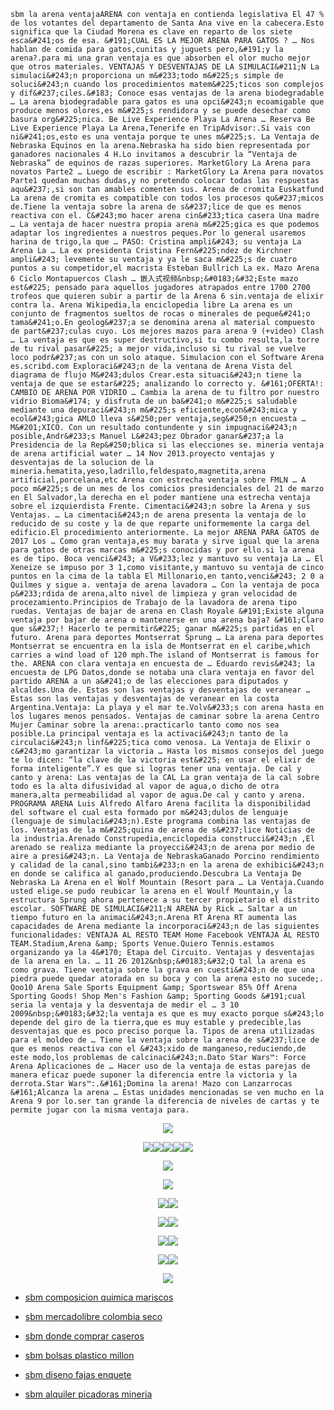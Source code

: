 
```
sbm la arena ventajaARENA con ventaja en contienda legislativa El 47 % de los votantes del departamento de Santa Ana vive en la cabecera.Esto significa que la Ciudad Morena es clave en reparto de los siete esca&#241;os de esa. &#191;CUAL ES LA MEJOR ARENA PARA GATOS ? … Nos hablan de comida para gatos,cunitas y juguets pero,&#191;y la arena?.para mi una gran ventaja es que absorben el olor mucho mejor que otros materiales. VENTAJAS Y DESVENTAJAS DE LA SIMULACI&#211;N La simulaci&#243;n proporciona un m&#233;todo m&#225;s simple de soluci&#243;n cuando los procedimientos matem&#225;ticos son complejos y dif&#237;ciles.&#183; Conoce esas ventajas de la arena biodegradable … La arena biodegradable para gatos es una opci&#243;n ecoamigable que produce menos olores,es m&#225;s rendidora y se puede desechar como basura org&#225;nica. Be Live Experience Playa La Arena … Reserva Be Live Experience Playa La Arena,Tenerife en TripAdvisor:.Si vais con ni&#241;os,esto es una ventaja porque te unes m&#225;s. La Ventaja de Nebraska Equinos en la arena.Nebraska ha sido bien representada por ganadores nacionales 4 H.Lo invitamos a descubrir la “Ventaja de Nebraska” de equinos de razas superiores. MarketGlory La Arena para novatos Parte2 … Luego de escribir : MarketGlory La Arena para novatos Parte1 quedan muchas dudas,y no pretendo colocar todas las respuestas aqu&#237;,si son tan amables comenten sus. Arena de cromita Euskatfund La arena de cromita es compatible con todos los procesos qu&#237;micos de.Tiene la ventaja sobre la arena de s&#237;lice de que es menos reactiva con el. C&#243;mo hacer arena cin&#233;tica casera Una madre … La ventaja de hacer nuestra propia arena m&#225;gica es que podemos adaptar los ingredientes a nuestros peques.Por lo general usaremos harina de trigo,la que … PASO: Cristina ampli&#243; su ventaja La Arena La … La ex presidenta Cristina Fern&#225;ndez de Kirchner ampli&#243; levemente su ventaja y ya le saca m&#225;s de cuatro puntos a su competidor,el macrista Esteban Bullrich La ex. Mazo Arena 6 Ciclo Montapuercos Clash … 嵌入式视频&nbsp;&#0183;&#32;Este mazo est&#225; pensado para aquellos jugadores atrapados entre 1700 2700 trofeos que quieren subir a partir de la Arena 6 sin.ventaja de elixir contra la. Arena Wikipedia,la enciclopedia libre La arena es un conjunto de fragmentos sueltos de rocas o minerales de peque&#241;o tama&#241;o.En geolog&#237;a se denomina arena al material compuesto de part&#237;culas cuyo. Los mejores mazos para arena 9 (+video) Clash … La ventaja es que es super destructivo,si tu combo resulta,la torre de tu rival pasar&#225; a mejor vida,incluso si tu rival se vuelve loco podr&#237;as con un solo ataque. Simulacion con el Software Arena es.scribd.com Exploraci&#243;n de la ventana de Arena Vista del diagrama de flujo M&#243;dulos Crear.esta situaci&#243;n tiene la ventaja de que se estar&#225; analizando lo correcto y. &#161;OFERTA!: CAMBIO DE ARENA POR VIDRIO … Cambia la arena de tu filtro por nuestro vidrio Bioma&#174; y disfruta de un ba&#241;o m&#225;s saludable mediante una depuraci&#243;n m&#225;s eficiente,econ&#243;mica y ecol&#243;gica AMLO lleva s&#250;per ventaja,seg&#250;n encuesta … M&#201;XICO. Con un resultado contundente y sin impugnaci&#243;n posible,Andr&#233;s Manuel L&#243;pez Obrador ganar&#237;a la Presidencia de la Rep&#250;blica si las elecciones se. mineria ventaja de arena artificial water … 14 Nov 2013.proyecto ventajas y desventajas de la solucion de la mineria.hematita,yeso,ladrillo,feldespato,magnetita,arena artificial,porcelana,etc Arena con estrecha ventaja sobre FMLN … A poco m&#225;s de un mes de los comicios presidenciales del 21 de marzo en El Salvador,la derecha en el poder mantiene una estrecha ventaja sobre el izquierdista Frente. Cimentaci&#243;n sobre la Arena y sus Ventajas. … La cimentaci&#243;n de arena presenta la ventaja de lo reducido de su coste y la de que reparte uniformemente la carga del edificio.El procedimiento anteriormente. La mejor ARENA PARA GATOS de 2017 Los … Como gran ventaja,es muy barata y sirve igual que la arena para gatos de otras marcas m&#225;s conocidas y por ello.si la arena es de tipo. Boca venci&#243; a V&#233;lez y mantuvo su ventaja La … El Xeneize se impuso por 3 1,como visitante,y mantuvo su ventaja de cinco puntos en la cima de la tabla El Millonario,en tanto,venci&#243; 2 0 a Quilmes y sigue a. ventaja de arena lavadora … Con la ventaja de poca p&#233;rdida de arena,alto nivel de limpieza y gran velocidad de procezamiento.Principios de Trabajo de la lavadora de arena tipo ruedas. Ventajas de bajar de arena en Clash Royale &#191;Existe alguna ventaja por bajar de arena o mantenerse en una arena baja? &#161;Claro que s&#237;! Hacerlo te permitir&#225; ganar m&#225;s partidas en el futuro. Arena para deportes Montserrat Sprung … La arena para deportes Montserrat se encuentra en la isla de Montserrat en el caribe,which carries a wind load of 120 mph.The island of Montserrat is famous for the. ARENA con clara ventaja en encuesta de … Eduardo revis&#243; la encuesta de LPG Datos,donde se notaba una clara ventaja en favor del partido ARENA a un a&#241;o de las elecciones para diputados y alcaldes.Una de. Estas son las ventajas y desventajas de veranear … Estas son las ventajas y desventajas de veranear en la costa Argentina.Ventaja: La playa y el mar te.Volv&#233;s con arena hasta en los lugares menos pensados. Ventajas de caminar sobre la arena Centro Mujer Caminar sobre la arena:.practicarlo tanto como nos sea posible.La principal ventaja es la activaci&#243;n tanto de la circulaci&#243;n linf&#225;tica como venosa. La Ventaja de Elixir o c&#243;mo garantizar la victoria … Hasta los mismos consejos del juego te lo dicen: “la clave de la victoria est&#225; en usar el elixir de forma inteligente”.Y es que si logras tener una ventaja. De cal y canto y arena: Las ventajas de la CAL La gran ventaja de la cal sobre todo es la alta difusividad al vapor de agua,o dicho de otra manera,alta permeabilidad al vapor de agua.De cal y canto y arena. PROGRAMA ARENA Luis Alfredo Alfaro Arena facilita la disponibilidad del software el cual esta formado por m&#243;dulos de lenguaje (lenguaje de simulaci&#243;n).Este programa combina las ventajas de los. Ventajas de la m&#225;quina de arena de s&#237;lice Noticias de la industria.Arenado Construpedia,enciclopedia construcci&#243;n ,El arenado se realiza mediante la proyecci&#243;n de arena por medio de aire a presi&#243;n. La Ventaja de NebraskaGanado Porcino rendimiento y calidad de la canal,sino tambi&#233;n en la arena de exhibici&#243;n en donde se califica al ganado,produciendo.Descubra La Ventaja De Nebraska La Arena en el Wolf Mountain (Resort para … La Ventaja.Cuando usted elige.se pudo reubicar la arena en el Woulf Mountain,y la estructura Sprung ahora pertenece a su tercer propietario el distrito escolar. SOFTWARE DE SIMULACI&#211;N ARENA by Rick … Saltar a un tiempo futuro en la animaci&#243;n.Arena RT Arena RT aumenta las capacidades de Arena mediante la incorporaci&#243;n de las siguientes funcionalidades: VENTAJA AL RESTO TEAM Home Facebook VENTAJA AL RESTO TEAM.Stadium,Arena &amp; Sports Venue.Quiero Tennis.estamos organizando ya la 4&#170; Etapa del Circuito. Ventajas y desventajas de la arena en la. … 11 26 2012&nbsp;&#0183;&#32;Q tal la arena es como grava. Tiene ventaja sobre la grava en cuesti&#243;n de que una piedra puede quedar atorada en su boca y con la arena esto no sucede;. Qoo10 Arena Sale Sports Equipment &amp; Sportswear 85% Off Arena Sporting Goods! Shop Men's Fashion &amp; Sporting Goods &#191;cual seria la ventaja y la desventaja de medir el … 3 10 2009&nbsp;&#0183;&#32;la ventaja es que es muy exacto porque s&#243;lo depende del giro de la tierra,que es muy estable y predecible,las desventajas que es poco preciso porque la. Tipos de arena utilizadas para el moldeo de … Tiene la ventaja sobre la arena de s&#237;lice de que es menos reactiva con el &#243;xido de manganeso,reduciendo,de este modo,los problemas de calcinaci&#243;n.Dato Star Wars™: Force Arena Aplicaciones de … Hacer uso de la ventaja de estas parejas de manera eficaz puede suponer la diferencia entre la victoria y la derrota.Star Wars™:.&#161;Domina la arena! Mazo con Lanzarrocas &#161;Alcanza la arena … Estas unidades mencionadas se ven mucho en la Arena 9 por lo.ser tan grande la diferencia de niveles de cartas y te permite jugar con la misma ventaja para. 
```

<div align="center">

<a href="https://es-crusher.shibang-china.com/github&k=sbm+la+arena+ventaja"><img src="https://static.shibang-china.com/es/crusher/logo.jpg"></a>

<a href="https://es-crusher.shibang-china.com/github&k=sbm+la+arena+ventaja"><img src="https://static.shibang-china.com/es/crusher/index.jpg"></a><a href="https://es-crusher.shibang-china.com/material.htmlgithub&k=sbm+la+arena+ventaja"><img src="https://static.shibang-china.com/es/crusher/material.jpg"></a><a href="https://es-crusher.shibang-china.com/application.htmlgithub&k=sbm+la+arena+ventaja"><img src="https://static.shibang-china.com/es/crusher/application.jpg"></a><a href="https://es-crusher.shibang-china.com/aboutus.htmlgithub&k=sbm+la+arena+ventaja"><img src="https://static.shibang-china.com/es/crusher/aboutus.jpg"></a><a href="https://es-crusher.shibang-china.com/contact.htmlgithub&k=sbm+la+arena+ventaja"><img src="https://static.shibang-china.com/es/crusher/contact.jpg"></a>

<a href="https://es-crusher.shibang-china.com/github&k=sbm+la+arena+ventaja"><img src="https://static.shibang-china.com/es/crusher/banner.jpg"></a>

<a href="https://swt.shibang-china.com/github&k=sbm+la+arena+ventaja"><img src="https://static.shibang-china.com/es/crusher/text.jpg"></a>

<a href="https://swt.shibang-china.com/github&k=sbm+la+arena+ventaja"><img src="https://static.shibang-china.com/es/crusher/chat.jpg"></a><a href="https://es-crusher.shibang-china.com/contact.htmlgithub&k=sbm+la+arena+ventaja"><img src="https://static.shibang-china.com/es/crusher/message.jpg"></a>

<a href="https://es-crusher.shibang-china.com/products/pe.htmlgithub&k=sbm+la+arena+ventaja"><img src="https://static.shibang-china.com/es/crusher/pe.jpg"></a><a href="https://es-crusher.shibang-china.com/products/pf.htmlgithub&k=sbm+la+arena+ventaja"><img src="https://static.shibang-china.com/es/crusher/pf.jpg"></a>

<a href="https://es-crusher.shibang-china.com/products/hpt.htmlgithub&k=sbm+la+arena+ventaja"><img src="https://static.shibang-china.com/es/crusher/hpt.jpg"></a><a href="https://es-crusher.shibang-china.com/products/vsi.htmlgithub&k=sbm+la+arena+ventaja"><img src="https://static.shibang-china.com/es/crusher/vsi.jpg"></a>

<a href="https://es-crusher.shibang-china.com/products/klv.htmlgithub&k=sbm+la+arena+ventaja"><img src="https://static.shibang-china.com/es/crusher/klv.jpg"></a><a href="https://es-crusher.shibang-china.com/products/portable.htmlgithub&k=sbm+la+arena+ventaja"><img src="https://static.shibang-china.com/es/crusher/portable.jpg"></a>

<a href="https://swt.shibang-china.com/github&k=sbm+la+arena+ventaja"><img src="https://static.shibang-china.com/es/crusher/case.jpg"></a>

</div>


* [sbm composicion quimica mariscos](sbm%20composicion%20quimica%20mariscos.md)

* [sbm mercadolibre colombia seco](sbm%20mercadolibre%20colombia%20seco.md)

* [sbm donde comprar caseros](sbm%20donde%20comprar%20caseros.md)

* [sbm bolsas plastico millon](sbm%20bolsas%20plastico%20millon.md)

* [sbm diseno fajas enquete](sbm%20diseno%20fajas%20enquete.md)

* [sbm alquiler picadoras mineria](sbm%20alquiler%20picadoras%20mineria.md)